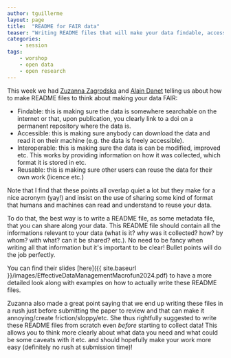 ```yaml
---
author: tguillerme
layout: page
title:  "README for FAIR data"
teaser: "Writing README files that will make your data findable, accessible, interoperable, and reusable!"
categories:
    - session
tags:
    - worshop
    - open data
    - open research
---
```


This week we had [Zuzanna Zagrodska](https://zuzannazagrodzka.github.io/index.html) and [Alain Danet](https://alaindanet.github.io/) telling us about how to make README files to think about making your data FAIR:

 * Findable: this is making sure the data is somewhere searchable on the internet or that, upon publication, you clearly link to a doi on a permanent repository where the data is.
 * Accessible: this is making sure anybody can download the data and read it on their machine (e.g. the data is freely accessible).
 * Interoperable: this is making sure the data is can be modified, improved etc. This works by providing information on how it was collected, which format it is stored in etc.
 * Reusable: this is making sure other users can reuse the data for their own work (licence etc.)

Note that I find that these points all overlap quiet a lot but they make for a nice acronym (yay!) and insist on the use of sharing some kind of format that humans and machines can read and understand to reuse your data.

To do that, the best way is to write a README file, as some metadata file, that you can share along your data.
This README file should contain all the informations relevant to your data (what is it? why was it collected? how? by whom? with what? can it be shared? etc.).
No need to be fancy when writing all that information but it's important to be clear! Bullet points will do the job perfectly.

You can find their slides [here]({{ site.baseurl }}/images/EffectiveDataManagementMacrofun2024.pdf) to have a more detailed look along with examples on how to actually write these README files.

Zuzanna also made a great point saying that we end up writing these files in a rush just before submitting the paper to review and that can make it annoying/create friction/sloppy/etc.
She thus rightfully suggested to write these README files from scratch even _before_ starting to collect data!
This allows you to think more clearly about what data you need and what could be some caveats with it etc. and should hopefully make your work more easy (definitely no rush at submission time)!

